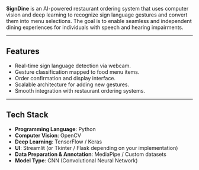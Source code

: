 **SignDine** is an AI-powered restaurant ordering system that uses computer vision and deep learning to recognize sign language gestures and convert them into menu selections. The goal is to enable seamless and independent dining experiences for individuals with speech and hearing impairments.

---
## Features

- Real-time sign language detection via webcam.
- Gesture classification mapped to food menu items.
- Order confirmation and display interface.
- Scalable architecture for adding new gestures.
- Smooth integration with restaurant ordering systems.

---

## Tech Stack

- **Programming Language**: Python  
- **Computer Vision**: OpenCV  
- **Deep Learning**: TensorFlow / Keras  
- **UI**: Streamlit (or Tkinter / Flask depending on your implementation)  
- **Data Preparation & Annotation**: MediaPipe / Custom datasets  
- **Model Type**: CNN (Convolutional Neural Network)
